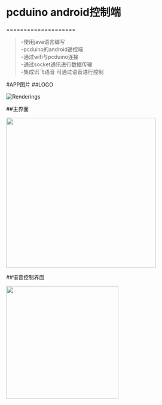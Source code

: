 # pcduino android控制端
====================
> -使用java语言编写  
-pcduino的android遥控端  
-通过wifi与pcduino连接  
-通过socket通讯进行数据传输  
-集成讯飞语音 可通过语音进行控制  

#APP图片
##LOGO  

![Renderings](https://github.com/wangtaoT/pcduino/blob/master/APP-Image/3.png)  

##主界面

<img src="https://github.com/wangtaoT/pcduino/blob/master/APP-Image/1.png" width="400" />  

##语音控制界面  

<img src="https://github.com/wangtaoT/pcduino/blob/master/APP-Image/2.png" width="300" />  

